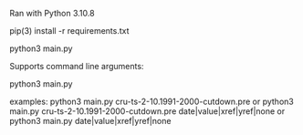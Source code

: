 Ran with Python 3.10.8

pip(3) install -r requirements.txt

python3 main.py

Supports command line arguments:

python3 main.py <file> <sort type>

examples:
    python3 main.py cru-ts-2-10.1991-2000-cutdown.pre 
    or
    python3 main.py cru-ts-2-10.1991-2000-cutdown.pre date|value|xref|yref|none
    or
    python3 main.py date|value|xref|yref|none